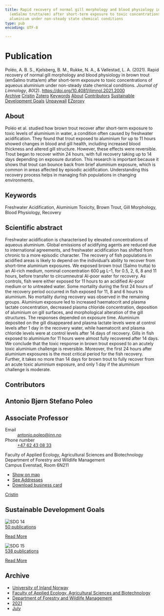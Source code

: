 ```yaml
---
title: Rapid recovery of normal gill morphology and blood physiology in brown trout
  (emSalmo trutta/em) after short-term exposure to toxic concentrations of aqueous
  aluminium under non-steady state chemical conditions
type: pub
encoding: UTF-8

---
```

<h1>Publication</h1>
<article id="csl-bib-container-6EALNTHC" class="csl-bib-container">
  <div class="csl-bib-body"> <div class="csl-entry">Poléo, A. B. S., Kjelsberg, B. M., Rukke, N. A., &#38; Vøllestad, L. A. (2021). Rapid recovery of normal gill morphology and blood physiology in brown trout (emSalmo trutta/em) after short-term exposure to toxic concentrations of aqueous aluminium under non-steady state chemical conditions. <i>Journal of Limnology</i>, <i>80</i>(2). <a href="https://doi.org/10.4081/jlimnol.2021.2000">https://doi.org/10.4081/jlimnol.2021.2000</a></div> </div>
  <div class="csl-bib-buttons">
    <a href="#taxonomy-article-6EALNTHC" alt="archive" class="csl-bib-button">Archive</a>
    <a href="https://app.cristin.no/results/show.jsf?id=1921519" alt="Cristin" class="csl-bib-button">Cristin</a>
    <a href="http://zotero.org/groups/5881554/items/6EALNTHC" alt="Zotero" class="csl-bib-button">Zotero</a>
    <a href="#keywords-article-6EALNTHC" alt="keywords" class="csl-bib-button">Keywords</a>
    <a href="#about-article-6EALNTHC" alt="about_pub" class="csl-bib-button">About</a>
    <a href="#contributors-article-6EALNTHC" alt="contributors" class="csl-bib-button">Contributors</a>
    <a href="#sdg-article-6EALNTHC" alt="sdg" class="csl-bib-button">Sustainable Development Goals</a>
    <a href="https://jlimnol.it/index.php/jlimnol/article/download/jlimnol.2021.2000/1661" alt="Unpaywall" class="csl-bib-button">Unpaywall</a>
    <a href="https://jlimnol.it/index.php/jlimnol/article/download/jlimnol.2021.2000/1661" alt="EZproxy" class="csl-bib-button">EZproxy</a>
  </div>
  <div id="csl-bib-meta-container-6EALNTHC"></div>
</article>
<div id="csl-bib-meta-6EALNTHC" class="csl-bib-meta">
  <article id="about-article-6EALNTHC" class="about_pub-article">
    <h1>About</h1>
    Poléo et al. studied how brown trout recover after short-term exposure to toxic levels of aluminium in water, a condition often caused by freshwater acidification. They found that trout exposed to aluminium for up to 11 hours showed changes in blood and gill health, including increased blood thickness and altered gill structure. However, these effects were reversible. Trout began to recover within 24 hours, with full recovery taking up to 14 days depending on exposure duration. This research is important because it shows that trout can bounce back from brief aluminium exposure, which is common in areas affected by episodic acidification. Understanding this recovery process helps in managing fish populations in changing environments.
  </article>
  <article id="keywords-article-6EALNTHC" class="keywords-article">
    <h1>Keywords</h1>
    Freshwater Acidification, Aluminium Toxicity, Brown Trout, Gill Morphology, Blood Physiology, Recovery
  </article>
  <article id="abstract-article-6EALNTHC" class="abstract-article">
    <h1>Scientific abstract</h1>
    Freshwater acidification is characterised by elevated concentrations of aqueous aluminium. Global emissions of acidifying agents are reduced due to international agreements, and freshwater acidification has shifted from chronic to a more episodic character. The recovery of fish populations in acidified areas is likely to depend on the individual’s ability to recover from short-time aluminium exposures. We exposed brown trout (Salmo trutta) to an Al-rich medium, nominal concentration 600 µg L–1, for 0.5, 2, 6, 8 and 11 hours, before transfer to circumneutral Al-poor water for recovery. As controls, fish were either exposed for 11 hours to an acidified Al-poor medium or to untreated water. Some mortality during the first 24 hours of the recovery period occurred in fish exposed for 11, 8 and 6 hours to aluminium. No mortality during recovery was observed in the remaining groups. Aluminium exposure led to increased haematocrit and plasma lactate concentration, decreased plasma chloride concentration, deposition of aluminium on gill surfaces, and morphological alteration of the gill structures. The responses depended on exposure time. Aluminium deposited on the gill disappeared and plasma lactate levels were at control levels after 1 day in the recovery water, while haematocrit and plasma chloride levels were at control levels after 14 days of recovery. Gills in fish exposed to aluminium for 11 hours were almost fully recovered after 14 days. We conclude that the toxic response in brown trout exposed to an acutely toxic aluminium challenge is reversible. Moreover, the first 24 hours after aluminium exposures is the most critical period for the fish recovery. Further, it takes no more than 14 days for brown trout to fully recover from an acute toxic aluminium exposure, and only 1 day if the aluminium challenge is moderate.
  </article>
  <article id="contributors-article-6EALNTHC" class="contributors-article">
    <h1>Contributors</h1>
    <div class="personas"> <div class="vrtx-hinn-person-card"> <div class="photo"> <i class="lar la-user-circle missing-person"></i> </div> <div class="info"> <hgroup><h1>Antonio Bjørn Stefano Poleo</h1> <h2>Associate Professor</h2> </hgroup><dl> <dt>Email</dt> <dd> <a href="mailto:antonio.poleo@inn.no">antonio.poleo@inn.no</a> </dd> <dt>Phone number</dt> <dd><a href="tel:+4762430833"> +47 62 43 08 33 </a></dd> </dl> <p> Faculty of Applied Ecology, Agricultural Sciences and Biotechnology<br> Department of Forestry and Wildlife Management<br> Campus Evenstad, Room 6N211 </p> <ul class="vrtx-hinn-links"> <li><a href="https://www.google.com/maps?q=61.42516,11.07813">Show on map</a></li> <li><a href="https://www.inn.no/english/find-an-employee/antonio-poleo.html#vrtx-hinn-addresses">See Addresses</a></li> <li><a href="https://www.inn.no/english/find-an-employee/antonio-poleo.html?vrtx=vcf">Download business card</a></li> </ul> </div> </div> <a href="https://app.cristin.no/persons/show.jsf?id=22191" alt="Cristin URL" class="personas-cristin">Cristin</a> </div>
  </article>
  <article id="sdg-article-6EALNTHC" class="sdg-article">
    <h1>Sustainable Development Goals</h1>
    <div class="sdg-container"><div id="sdg14" class="sdg">
        <img src="{{< params subfolder >}}images/sdg/sdg14_en.png" class="image" alt="SDG 14">
        <div class="sdg-overlay">
          <a href="{{< params subfolder >}}en/archive/?sdg=14#archive" class="sdg-publication-count"><span>50</span> publications</a>
          <p><a href="https://sdgs.un.org/goals/goal14" class="sdg-read-more">Read More</a></p>
        </div>
      </div> <div id="sdg15" class="sdg">
        <img src="{{< params subfolder >}}images/sdg/sdg15_en.png" class="image" alt="SDG 15">
        <div class="sdg-overlay">
          <a href="{{< params subfolder >}}en/archive/?sdg=15#archive" class="sdg-publication-count"><span>538</span> publications</a>
          <p><a href="https://sdgs.un.org/goals/goal15" class="sdg-read-more">Read More</a></p>
        </div>
      </div></div>
  </article>
  <article id="taxonomy-article-6EALNTHC" class="taxonomy-article">
    <h1>Archive</h1>
    <ul>
      <li><a href="{{< params subfolder >}}en/archive/?key=3DCRN523">University of Inland Norway</a></li>
      <li><a href="{{< params subfolder >}}en/archive/?key=T77LXH6D">Faculty of Applied Ecology, Agricultural Sciences and Biotechnology</a></li>
      <li><a href="{{< params subfolder >}}en/archive/?key=7TRARPE3">Department of Forestry and Wildlife Management</a></li>
      <li><a href="{{< params subfolder >}}en/archive/?key=5LT6Q2XL">2021</a></li>
      <li><a href="{{< params subfolder >}}en/archive/?key=3BIKDGX3">July</a></li>
    </ul>
  </article>
</div>
